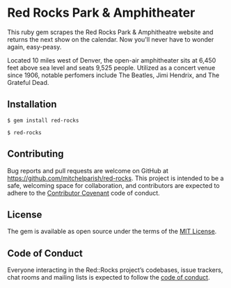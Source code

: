 # Red Rocks Park & Amphitheater

This ruby gem scrapes the Red Rocks Park & Amphitheatre website and returns the next show on the calendar. Now you'll never have to wonder again, easy-peasy. 

Located 10 miles west of Denver, the open-air amphitheater sits at 6,450 feet above sea level and seats 9,525 people. Utilized as a concert venue since 1906, notable perfomers include The Beatles, Jimi Hendrix, and The Grateful Dead.

## Installation

    $ gem install red-rocks

    $ red-rocks

## Contributing

Bug reports and pull requests are welcome on GitHub at https://github.com/mitchelparish/red-rocks. This project is intended to be a safe, welcoming space for collaboration, and contributors are expected to adhere to the [Contributor Covenant](http://contributor-covenant.org) code of conduct.

## License

The gem is available as open source under the terms of the [MIT License](https://opensource.org/licenses/MIT).

## Code of Conduct

Everyone interacting in the Red::Rocks project’s codebases, issue trackers, chat rooms and mailing lists is expected to follow the [code of conduct](https://github.com/mitchelparish/red-rocks/blob/master/CODE_OF_CONDUCT.md).
